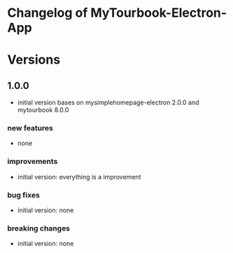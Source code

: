 # Changelog of MyTourbook-Electron-App
 
# Versions

## 1.0.0
- initial version bases on mysimplehomepage-electron 2.0.0 and mytourbook 8.0.0

### new features
- none
 
### improvements
- initial version: everything is a improvement
 
### bug fixes
- initial version: none
 
### breaking changes
- initial version: none
